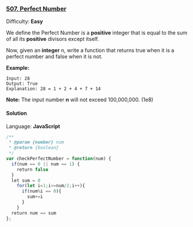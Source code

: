 ### [507\. Perfect Number](https://leetcode.com/problems/perfect-number/)

Difficulty: **Easy**


We define the Perfect Number is a **positive** integer that is equal to the sum of all its **positive** divisors except itself.

Now, given an **integer** n, write a function that returns true when it is a perfect number and false when it is not.

**Example:**

```
Input: 28
Output: True
Explanation: 28 = 1 + 2 + 4 + 7 + 14
```

**Note:** The input number **n** will not exceed 100,000,000\. (1e8)


#### Solution

Language: **JavaScript**

```javascript
/**
 * @param {number} num
 * @return {boolean}
 */
var checkPerfectNumber = function(num) {
  if(num == 0 || num == 1) {
    return false
  }
  let sum = 0
    for(let i=1;i<=num/2;i++){
      if(num%i == 0){
        sum+=i
      }
    }
  return num == sum
};
```
